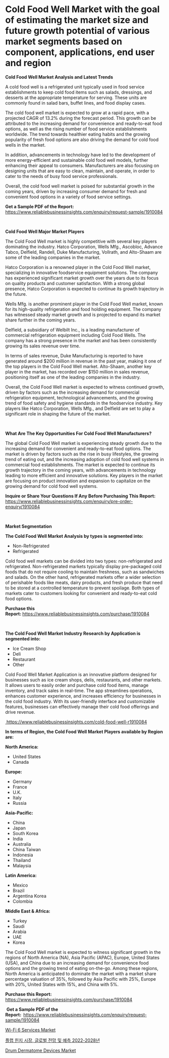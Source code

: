 <p><h1>Cold Food Well Market with the goal of estimating the market size and future growth potential of various market segments based on component, applications, end user and region</h1></p><p><strong>Cold Food Well Market Analysis and Latest Trends</strong></p>
<p><p>A cold food well is a refrigerated unit typically used in food service establishments to keep cold food items such as salads, dressings, and desserts at the appropriate temperature for serving. These units are commonly found in salad bars, buffet lines, and food display cases.</p><p>The cold food well market is expected to grow at a rapid pace, with a projected CAGR of 13.2% during the forecast period. This growth can be attributed to the increasing demand for convenience and ready-to-eat food options, as well as the rising number of food service establishments worldwide. The trend towards healthier eating habits and the growing popularity of fresh food options are also driving the demand for cold food wells in the market.</p><p>In addition, advancements in technology have led to the development of more energy-efficient and sustainable cold food well models, further enhancing their appeal to consumers. Manufacturers are also focusing on designing units that are easy to clean, maintain, and operate, in order to cater to the needs of busy food service professionals.</p><p>Overall, the cold food well market is poised for substantial growth in the coming years, driven by increasing consumer demand for fresh and convenient food options in a variety of food service settings.</p></p>
<p><strong>Get a Sample PDF of the Report:&nbsp;</strong> <a href="https://www.reliablebusinessinsights.com/enquiry/request-sample/1910084">https://www.reliablebusinessinsights.com/enquiry/request-sample/1910084</a></p>
<p>&nbsp;</p>
<p><strong>Cold Food Well Major Market Players</strong></p>
<p><p>The Cold Food Well market is highly competitive with several key players dominating the industry. Hatco Corporation, Wells Mfg., Ascobloc, Advance Tabco, Delfield, Randell, Duke Manufacturing, Vollrath, and Alto-Shaam are some of the leading companies in the market.</p><p>Hatco Corporation is a renowned player in the Cold Food Well market, specializing in innovative foodservice equipment solutions. The company has experienced significant market growth over the years due to its focus on quality products and customer satisfaction. With a strong global presence, Hatco Corporation is expected to continue its growth trajectory in the future.</p><p>Wells Mfg. is another prominent player in the Cold Food Well market, known for its high-quality refrigeration and food holding equipment. The company has witnessed steady market growth and is projected to expand its market share further in the coming years.</p><p>Delfield, a subsidiary of Welbilt Inc., is a leading manufacturer of commercial refrigeration equipment including Cold Food Wells. The company has a strong presence in the market and has been consistently growing its sales revenue over time.</p><p>In terms of sales revenue, Duke Manufacturing is reported to have generated around $200 million in revenue in the past year, making it one of the top players in the Cold Food Well market. Alto-Shaam, another key player in the market, has recorded over $150 million in sales revenue, positioning itself as one of the leading companies in the industry.</p><p>Overall, the Cold Food Well market is expected to witness continued growth, driven by factors such as the increasing demand for commercial refrigeration equipment, technological advancements, and the growing trend of food safety and hygiene standards in the foodservice industry. Key players like Hatco Corporation, Wells Mfg., and Delfield are set to play a significant role in shaping the future of the market.</p></p>
<p>&nbsp;</p>
<p><strong>What Are The Key Opportunities For Cold Food Well Manufacturers?</strong></p>
<p><p>The global Cold Food Well market is experiencing steady growth due to the increasing demand for convenient and ready-to-eat food options. The market is driven by factors such as the rise in busy lifestyles, the growing trend of eating out, and the increasing adoption of cold food well systems in commercial food establishments. The market is expected to continue its growth trajectory in the coming years, with advancements in technology leading to more efficient and innovative solutions. Key players in the market are focusing on product innovation and expansion to capitalize on the growing demand for cold food well systems.</p></p>
<p><strong>Inquire or Share Your Questions If Any Before Purchasing This Report:</strong> <a href="https://www.reliablebusinessinsights.com/enquiry/pre-order-enquiry/1910084">https://www.reliablebusinessinsights.com/enquiry/pre-order-enquiry/1910084</a></p>
<p>&nbsp;</p>
<p><strong>Market Segmentation</strong></p>
<p><strong>The Cold Food Well Market Analysis by types is segmented into:</strong></p>
<p><ul><li>Non-Refrigerated</li><li>Refrigerated</li></ul></p>
<p><p>Cold food well markets can be divided into two types: non-refrigerated and refrigerated. Non-refrigerated markets typically display pre-packaged cold foods that do not require cooling to maintain freshness, such as sandwiches and salads. On the other hand, refrigerated markets offer a wider selection of perishable foods like meats, dairy products, and fresh produce that need to be stored at a controlled temperature to prevent spoilage. Both types of markets cater to customers looking for convenient and ready-to-eat cold food options.</p></p>
<p><strong>Purchase this Report:&nbsp;</strong><a href="https://www.reliablebusinessinsights.com/purchase/1910084">https://www.reliablebusinessinsights.com/purchase/1910084</a></p>
<p>&nbsp;</p>
<p><strong>The Cold Food Well Market Industry Research by Application is segmented into:</strong></p>
<p><ul><li>Ice Cream Shop</li><li>Deli</li><li>Restaurant</li><li>Other</li></ul></p>
<p><p>Cold Food Well Market Application is an innovative platform designed for businesses such as ice cream shops, delis, restaurants, and other markets. It allows users to easily order and purchase cold food items, manage inventory, and track sales in real-time. The app streamlines operations, enhances customer experience, and increases efficiency for businesses in the cold food industry. With its user-friendly interface and customizable features, businesses can effectively manage their cold food offerings and drive revenue.</p></p>
<p><a href="https://www.reliablebusinessinsights.com/cold-food-well-r1910084">&nbsp;https://www.reliablebusinessinsights.com/cold-food-well-r1910084</a></p>
<p><strong>In terms of Region, the Cold Food Well Market Players available by Region are:</strong></p>
<p>
    <p> <strong> North America: </strong>
        <ul>
            <li>United States</li>
            <li>Canada</li>
        </ul>
        </p> 
    <p> <strong> Europe: </strong>
        <ul>
            <li>Germany</li>
            <li>France</li>
            <li>U.K.</li>
            <li>Italy</li>
            <li>Russia</li>
        </ul>
        </p> 
    <p> <strong> Asia-Pacific: </strong>
        <ul>
            <li>China</li>
            <li>Japan</li>
            <li>South Korea</li>
            <li>India</li>
            <li>Australia</li>
            <li>China Taiwan</li>
            <li>Indonesia</li>
            <li>Thailand</li>
            <li>Malaysia</li>
        </ul>
        </p> 
    <p> <strong> Latin America: </strong>
        <ul>
            <li>Mexico</li>
            <li>Brazil</li>
            <li>Argentina Korea</li>
            <li>Colombia</li>
        </ul>
        </p> 
    <p> <strong> Middle East & Africa: </strong>
        <ul>
            <li>Turkey</li>
            <li>Saudi</li>
            <li>Arabia</li>
            <li>UAE</li>
            <li>Korea</li>
        </ul>
    </p>
    </p>
<p><p>The Cold Food Well market is expected to witness significant growth in the regions of North America (NA), Asia Pacific (APAC), Europe, United States (USA), and China due to an increasing demand for convenience food options and the growing trend of eating on-the-go. Among these regions, North America is anticipated to dominate the market with a market share percentage valuation of 35%, followed by Asia Pacific with 25%, Europe with 20%, United States with 15%, and China with 5%.</p></p>
<p><strong>Purchase this Report: </strong><a href="https://www.reliablebusinessinsights.com/purchase/1910084">https://www.reliablebusinessinsights.com/purchase/1910084</a></p>
<p>&nbsp;<strong>Get a Sample PDF of the Report:&nbsp;&nbsp;</strong><a href="https://www.reliablebusinessinsights.com/enquiry/request-sample/1910084">https://www.reliablebusinessinsights.com/enquiry/request-sample/1910084</a></p>
<p><strong></strong></p>
<p><p><a href="https://github.com/alexcrou8/Market-Research-Report-List-1/blob/main/wi-fi-6-services-market.md">Wi-Fi 6 Services Market</a></p><p><a href="https://github.com/laholand/Market-Research-Report-List-4/blob/main/6151621130798.md">플랩 힌지 시장, 글로벌 전망 및 예측 2022-2028년</a></p><p><a href="https://view.publitas.com/reportprime-1/global-drum-dermatome-devices-market-opportunities-and-forecast-for-period-from-2024-to-2031/">Drum Dermatome Devices Market</a></p></p>